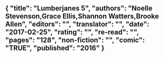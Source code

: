{
 "title": "Lumberjanes 5",
 "authors": "Noelle Stevenson,Grace Ellis,Shannon Watters,Brooke Allen",
 "editors": "",
 "translator": "",
 "date": "2017-02-25",
 "rating": "",
 "re-read": "",
 "pages": "128",
 "non-fiction": "",
 "comic": "TRUE",
 "published": "2016"
}
---

